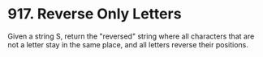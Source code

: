 # 917. Reverse Only Letters

Given a string S, return the "reversed" string where all characters
        that are not a letter stay in the same place, and all letters reverse their positions.